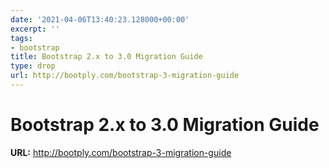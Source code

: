 ```yaml
---
date: '2021-04-06T13:40:23.128000+00:00'
excerpt: ''
tags:
- bootstrap
title: Bootstrap 2.x to 3.0 Migration Guide
type: drop
url: http://bootply.com/bootstrap-3-migration-guide
---
```


# Bootstrap 2.x to 3.0 Migration Guide

**URL:** http://bootply.com/bootstrap-3-migration-guide
